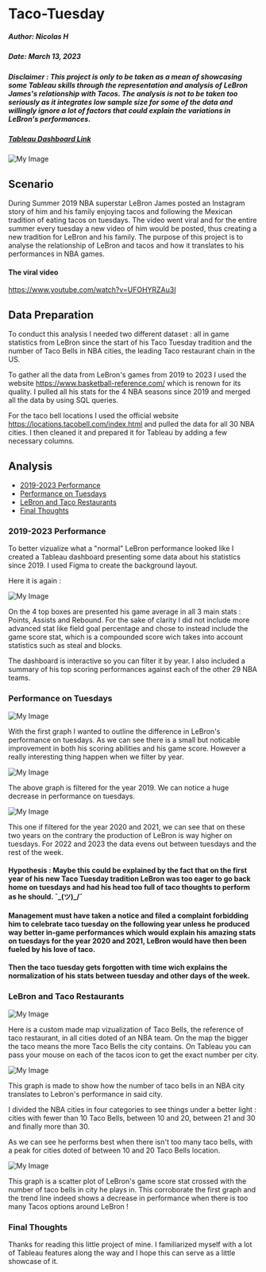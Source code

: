 # Taco-Tuesday

##### Author: Nicolas H

##### Date: March 13, 2023

##### Disclaimer : This project is only to be taken as a mean of showcasing some Tableau skills through the representation and analysis of LeBron James's relationship with Tacos. The analysis is not to be taken too seriously as it integrates low sample size for some of the data and willingly ignore a lot of factors that could explain the variations in LeBron's performances. 

##### [Tableau Dashboard Link](https://public.tableau.com/shared/JTTC2KJCP?:display_count=n&:origin=viz_share_link)

![My Image](LeBron_Overview.png)          

## Scenario
During Summer 2019 NBA superstar LeBron James posted an Instagram story of him and his family enjoying tacos and following the Mexican tradition of eating tacos on tuesdays. The video went viral and for the entire summer every tuesday a new video of him would be posted, thus creating a new tradition for LeBron and his family. The purpose of this project is to analyse the relationship of LeBron and tacos and how it translates to his performances in NBA games.

#### The viral video 

https://www.youtube.com/watch?v=UFOHYRZAu3I

## Data Preparation

To conduct this analysis I needed two different dataset : all in game statistics from LeBron since the start of his Taco Tuesday tradition and the number of Taco Bells in NBA cities, the leading Taco restaurant chain in the US.

To gather all the data from LeBron's games from 2019 to 2023 I used the website https://www.basketball-reference.com/ which is renown for its quality. I pulled all his stats for the 4 NBA seasons since 2019 and merged all the data by using SQL queries.

For the taco bell locations I used the official website https://locations.tacobell.com/index.html and pulled the data for all 30 NBA cities. I then cleaned it and prepared it for Tableau by adding a few necessary columns.

## Analysis


-  [2019-2023 Performance](#2019-2023-performance)
-  [Performance on Tuesdays](#performance-on-tuesdays)
-  [LeBron and Taco Restaurants](#lebron-and-taco-restaurants)
-  [Final Thoughts](#final-thoughts)


### 2019-2023 Performance

To better vizualize what a "normal" LeBron performance looked like I created a Tableau dashboard presenting some data about his statistics since 2019. I used Figma to create the background layout.

Here it is again : 

![My Image](LeBron_Overview.png)


On the 4 top boxes are presented his game average in all 3 main stats : Points, Assists and Rebound. For the sake of clarity I did not include more advanced stat like field goal percentage and chose to instead include the game score stat, which is a compounded score wich takes into account statistics such as steal and blocks.

The dashboard is interactive so you can filter it by year. I also included a summary of his top scoring performances against each of the other 29 NBA teams. 

### Performance on Tuesdays

![My Image](Tuesday_Performance.png)

With the first graph I wanted to outline the difference in LeBron's performance on tuesdays. As we can see there is a small but noticable improvement in both his scoring abilities and his game score. However a really interesting thing happen when we filter by year.

![My Image](Tuesday_Performance2019.png)

The above graph is filtered for the year 2019. We can notice a huge decrease in performance on tuesdays.

![My Image](Tuesday_Performance2020-2021.png)

This one if filtered for the year 2020 and 2021, we can see that on these two years on the contrary the production of LeBron is way higher on tuesdays.
For 2022 and 2023 the data evens out between tuesdays and the rest of the week.


#### Hypothesis : Maybe this could be explained by the fact that on the first year of his new Taco Tuesday tradition LeBron was too eager to go back home on tuesdays and had his head too full of taco thoughts to perform as he should. ¯\_(ツ)_/¯ 

#### Management must have taken a notice and filed a complaint forbidding him to celebrate taco tuesday on the following year unless he produced way better in-game performances which would explain his amazing stats on tuesdays for the year 2020 and 2021, LeBron would have then been fueled by his love of taco.

#### Then the taco tuesday gets forgotten with time wich explains the normalization of his stats between tuesday and other days of the week.

### LeBron and Taco Restaurants

![My Image](Taco_Map.png)

Here is a custom made map vizualization of Taco Bells, the reference of taco restaurant, in all cities doted of an NBA team. On the map the bigger the taco means the more Taco Bells the city contains. On Tableau you can pass your mouse on each of the tacos icon to get the exact number per city.

![My Image](Taco_performance.png)

This graph is made to show how the number of taco bells in an NBA city translates to Lebron's performance in said city.

I divided the NBA cities in four categories to see things under a better light : cities with fewer than 10 Taco Bells, between 10 and 20, between 21 and 30 and finally more than 30.

As we can see he performs best when there isn't too many taco bells, with a peak for cities doted of between 10 and 20 Taco Bells location.

![My Image](GS_Taco.png)

This graph is a scatter plot of LeBron's game score stat crossed with the number of taco bells in city he plays in. This corroborate the first graph and the trend line indeed shows a decrease in performance when there is too many Tacos options around LeBron !

### Final Thoughts

Thanks for reading this little project of mine. I familiarized myself with a lot of Tableau features along the way and I hope this can serve as a little showcase of it.
